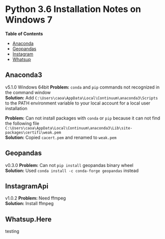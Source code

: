 # Python 3.6 Installation Notes on Windows 7

**Table of Contents**
- [Anaconda](#anaconda3)
- [Geopandas](#geopandas-0.3.0)
- [Instagram](#instagramapi-1.0.2)
- [Whatsup](#whatsup.here)

## Anaconda3
v5.1.0 Windows 64bit
**Problem:** `conda` and `pip` commands not recognized in the command window  
**Solution:** Add `C:\Users\caoa\AppData\Local\Continuum\anaconda3\Scripts` to the PATH environment variable to your local account for a local user installation

**Problem:** Can not install packages with `conda` or `pip` because it can not find the following file `C:\Users\caoa\AppData\Local\Continuum\anaconda3\Lib\site-packages\certifi\weak.pem`  
**Solution:** Copied `cacert.pem` and renamed to `weak.pem`

## Geopandas 
v0.3.0
**Problem:** Can not `pip install` geopandas binary wheel  
**Solution:** Used `conda install -c conda-forge geopandas` instead

## InstagramApi
v1.0.2
**Problem:** Need ffmpeg  
**Solution:** Install ffmpeg

## Whatsup.Here
testing

